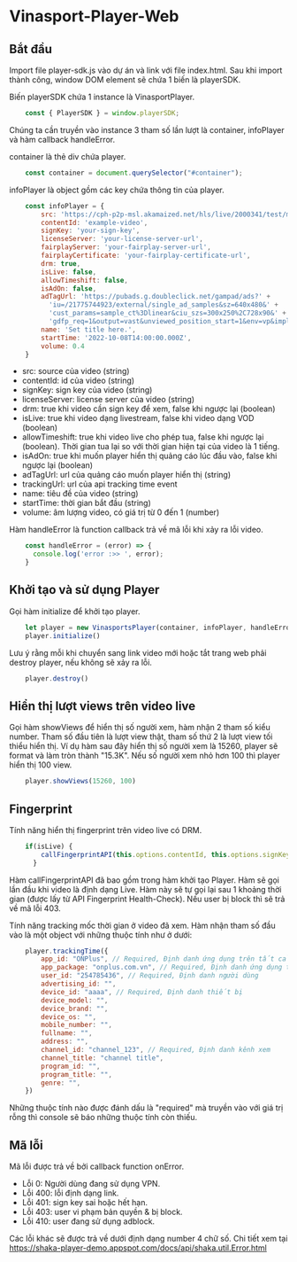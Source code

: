 # Vinasport-Player-Web

## Bắt đầu

Import file player-sdk.js vào dự án và link với file index.html. Sau khi import thành công, window DOM element sẽ chứa 1 biến là playerSDK.

Biến playerSDK chứa 1 instance là VinasportPlayer.

``` javascript
    const { PlayerSDK } = window.playerSDK;
```

Chúng ta cần truyền vào instance 3 tham số lần lượt là container, infoPlayer và hàm callback handleError.

container là thẻ div chứa player.

``` javascript
    const container = document.querySelector("#container");
```

infoPlayer là object gồm các key chứa thông tin của player.

``` javascript
    const infoPlayer = {
        src: 'https://cph-p2p-msl.akamaized.net/hls/live/2000341/test/master.m3u8',
        contentId: 'example-video',
        signKey: 'your-sign-key',
        licenseServer: 'your-license-server-url',
        fairplayServer: 'your-fairplay-server-url',
        fairplayCertificate: 'your-fairplay-certificate-url',
        drm: true,
        isLive: false,
        allowTimeshift: false,
        isAdOn: false,
        adTagUrl: 'https://pubads.g.doubleclick.net/gampad/ads?' +
          'iu=/21775744923/external/single_ad_samples&sz=640x480&' +
          'cust_params=sample_ct%3Dlinear&ciu_szs=300x250%2C728x90&' +
          'gdfp_req=1&output=vast&unviewed_position_start=1&env=vp&impl=s&correlator=',
        name: 'Set title here.',
        startTime: '2022-10-08T14:00:00.000Z',
        volume: 0.4
    }
```
- src: source của video (string)
- contentId: id của video (string)
- signKey: sign key của video (string)
- licenseServer: license server của video (string)
- drm: true khi video cần sign key để xem, false khi ngược lại (boolean)
- isLive: true khi video dạng livestream, false khi video dạng VOD (boolean)
- allowTimeshift: true khi video live cho phép tua, false khi ngược lại (boolean). Thời gian tua lại so với thời gian hiện tại của video là 1 tiếng.
- isAdOn: true khi muốn player hiển thị quảng cáo lúc đầu vào, false khi ngược lại (boolean)
- adTagUrl: url của quảng cáo muốn player hiển thị (string)
- trackingUrl: url của api tracking time event
- name: tiêu đề của video (string)
- startTime: thời gian bắt đầu (string)
- volume: âm lượng video, có giá trị từ 0 đến 1 (number)

Hàm handleError là function callback trả về mã lỗi khi xảy ra lỗi video.

```javascript
    const handleError = (error) => {
      console.log('error :>> ', error);
    }
```
## Khởi tạo và sử dụng Player

Gọi hàm initialize để khởi tạo player.

```javascript
    let player = new VinasportsPlayer(container, infoPlayer, handleError)
    player.initialize() 
```

Lưu ý rằng mỗi khi chuyển sang link video mới hoặc tắt trang web phải destroy player, nếu không sẽ xảy ra lỗi.

```javascript
    player.destroy() 
```

## Hiển thị lượt views trên video live

Gọi hàm showViews để hiển thị số người xem, hàm nhận 2 tham số kiểu number. Tham số đầu tiên là lượt view thật, tham số thứ 2 là lượt view tối thiểu hiển thị. Ví dụ hàm sau đây hiển thị số người xem là 15260, player sẽ format và làm tròn thành "15.3K". Nếu số người xem nhỏ hơn 100 thì player hiển thị 100 view.

``` javascript
    player.showViews(15260, 100) 
```

## Fingerprint

Tính năng hiển thị fingerprint trên video live có DRM.

``` javascript
    if(isLive) {
        callFingerprintAPI(this.options.contentId, this.options.signKey, fingerprints, checkFingerprint, hideFingerprint, onError);
      }
```

Hàm callFingerprintAPI đã bao gồm trong hàm khởi tạo Player. Hàm sẽ gọi lần đầu khi video là định dạng Live. Hàm này sẽ tự gọi lại sau 1 khoảng thời gian (được lấy từ API Fingerprint Health-Check). Nếu user bị block thì sẽ trả về mã lỗi 403.

Tính năng tracking mốc thời gian ở video đã xem. Hàm nhận tham số đầu vào là một object với những thuộc tính như ở dưới:

```javascript
    player.trackingTime({
        app_id: "ONPlus", // Required, Định danh ứng dụng trên tất cả các nền tảng 
        app_package: "onplus.com.vn", // Required, Định danh ứng dụng trên từng nền tảng 
        user_id: "254785436", // Required, Định danh người dùng 
        advertising_id: "", 
        device_id: "aaaa", // Required, Định danh thiết bị 
        device_model: "", 
        device_brand: "", 
        device_os: "",
        mobile_number: "", 
        fullname: "", 
        address: "", 
        channel_id: "channel_123", // Required, Định danh kênh xem
        channel_title: "channel title", 
        program_id: "", 
        program_title: "", 
        genre: "", 
    })
```

Những thuộc tính nào được đánh dấu là "required" mà truyền vào với giá trị rỗng thì console sẽ báo những thuộc tính còn thiếu.

## Mã lỗi

Mã lỗi được trả về bởi callback function onError.

- Lỗi 0: Người dùng đang sử dụng VPN.
- Lỗi 400: lỗi định dạng link.
- Lỗi 401: sign key sai hoặc hết hạn.
- Lỗi 403: user vi phạm bản quyền & bị block.
- Lỗi 410: user đang sử dụng adblock.

Các lỗi khác sẽ được trả về dưới định dạng number 4 chữ số. Chi tiết xem tại https://shaka-player-demo.appspot.com/docs/api/shaka.util.Error.html